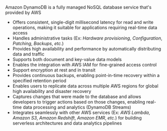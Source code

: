 Amazon DynamoDB is a fully managed NoSQL database service that's provided by AWS

* Offers consistent, single-digit millisecond latency for read and write operations, making it suitable for applications requiring real-time data access
* Handles administrative tasks (Ex: *Hardware provisioning*, *Configuration*, *Patching*, *Backups*, *etc.*)
* Provides high availability and performance by automatically distributing data and traffic 
* Supports both document and key-value data models
* Enables the integration with AWS IAM for fine-grained access control
* Support encryption at rest and in transit
* Provides continuous backups, enabling point-in-time recovery within a specified retention period
* Enables users to replicate data across multiple AWS regions for global high availability and disaster recovery
* Captures changes that were made to the database and allows developers to trigger actions based on those changes, enabling real-time data processing and analytics (DynamoDB Streams)
* Integrates seamlessly with other AWS services (Ex: *AWS Lambda*, *Amazon S3*, *Amazon Redshift*, *Amazon EMR*, *etc.*) for building serverless architectures and data analytics pipelines
